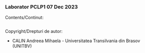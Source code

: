 ### Laborator PCLP1 07 Dec 2023

Contents/Continut: 

```sh
```

Copyright/Drepturi de autor:
* CALIN Andreea Mihaela - Universitatea Transilvania din Brasov (UNITBV)
